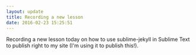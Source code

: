```yaml
---
layout: update
title: Recording a new lesson
date: 2016-02-23 15:25:51
---
```


Recording a new lesson today on how to use sublime-jekyll in Sublime Text to publish right to my site (I'm using it to publish this!).
